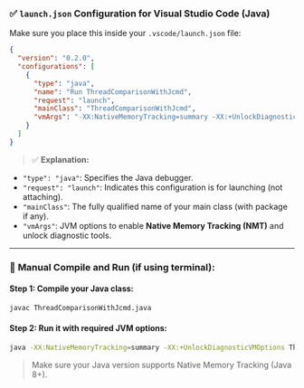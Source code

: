 ### ✅ **`launch.json` Configuration for Visual Studio Code (Java)**

Make sure you place this inside your `.vscode/launch.json` file:

```json
{
  "version": "0.2.0",
  "configurations": [
    {
      "type": "java",
      "name": "Run ThreadComparisonWithJcmd",
      "request": "launch",
      "mainClass": "ThreadComparisonWithJcmd",
      "vmArgs": "-XX:NativeMemoryTracking=summary -XX:+UnlockDiagnosticVMOptions"
    }
  ]
}
```

> ✅ **Explanation:**

* `"type": "java"`: Specifies the Java debugger.
* `"request": "launch"`: Indicates this configuration is for launching (not attaching).
* `"mainClass"`: The fully qualified name of your main class (with package if any).
* `"vmArgs"`: JVM options to enable **Native Memory Tracking (NMT)** and unlock diagnostic tools.

---

### 🧪 **Manual Compile and Run (if using terminal):**

#### Step 1: Compile your Java class:

```bash
javac ThreadComparisonWithJcmd.java
```

#### Step 2: Run it with required JVM options:

```bash
java -XX:NativeMemoryTracking=summary -XX:+UnlockDiagnosticVMOptions ThreadComparisonWithJcmd
```

>  Make sure your Java version supports Native Memory Tracking (Java 8+).
